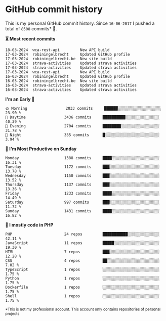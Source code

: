 # GitHub commit history
This is my personal GitHub commit history. Since <!--START_SECTION:first-commit-date-->`16-06-2017`<!--END_SECTION:first-commit-date--> I pushed a total of <!--START_SECTION:total-commit-count-->`8508`<!--END_SECTION:total-commit-count--> commits* 🎉.

<!--START_SECTION:most-recent-commits-->
**⏳ Most recent commits**
                                        
```text
18-03-2024  wca-rest-api         New API build
17-03-2024  robiningelbrecht     Updated GitHub profile
17-03-2024  robiningelbrecht.be  New site build
17-03-2024  strava-activities    Updated strava activities
17-03-2024  strava-activities    Updated strava activities
17-03-2024  wca-rest-api         New API build
16-03-2024  robiningelbrecht     Updated GitHub profile
16-03-2024  robiningelbrecht.be  New site build
16-03-2024  strava-activities    Updated strava activities
16-03-2024  strava-activities    Updated strava activities
```
<!--END_SECTION:most-recent-commits-->  

<!--START_SECTION:commits-per-day-time-->
**I&#039;m an Early 🐤**

```text
🌞 Morning                 2033 commits     ██████░░░░░░░░░░░░░░░░░░░   23.90 %
🌆 Daytime                 3436 commits     ██████████░░░░░░░░░░░░░░░   40.39 %
🌃 Evening                 2704 commits     ████████░░░░░░░░░░░░░░░░░   31.78 %
🌙 Night                   335 commits      █░░░░░░░░░░░░░░░░░░░░░░░░   3.94 %
```
<!--END_SECTION:commits-per-day-time-->  

<!--START_SECTION:commits-per-weekday-->
**📅 I&#039;m Most Productive on Sunday**

```text
Monday                    1388 commits     ████░░░░░░░░░░░░░░░░░░░░░   16.31 %
Tuesday                   1172 commits     ███░░░░░░░░░░░░░░░░░░░░░░   13.78 %
Wednesday                 1150 commits     ███░░░░░░░░░░░░░░░░░░░░░░   13.52 %
Thursday                  1137 commits     ███░░░░░░░░░░░░░░░░░░░░░░   13.36 %
Friday                    1233 commits     ████░░░░░░░░░░░░░░░░░░░░░   14.49 %
Saturday                  997 commits      ███░░░░░░░░░░░░░░░░░░░░░░   11.72 %
Sunday                    1431 commits     ████░░░░░░░░░░░░░░░░░░░░░   16.82 %
```
<!--END_SECTION:commits-per-weekday-->  

<!--START_SECTION:repos-per-language-->
**💬 I mostly code in PHP**

```text
PHP                       24 repos         ███████████░░░░░░░░░░░░░░   42.11 %
JavaScript                11 repos         █████░░░░░░░░░░░░░░░░░░░░   19.30 %
HTML                      7 repos          ███░░░░░░░░░░░░░░░░░░░░░░   12.28 %
CSS                       4 repos          ██░░░░░░░░░░░░░░░░░░░░░░░   7.02 %
TypeScript                1 repos          ░░░░░░░░░░░░░░░░░░░░░░░░░   1.75 %
Python                    1 repos          ░░░░░░░░░░░░░░░░░░░░░░░░░   1.75 %
Dockerfile                1 repos          ░░░░░░░░░░░░░░░░░░░░░░░░░   1.75 %
Shell                     1 repos          ░░░░░░░░░░░░░░░░░░░░░░░░░   1.75 %
```
<!--END_SECTION:repos-per-language-->  

<sub>*This is not my professional account. This account only contains repositories of personal projects</sub>
